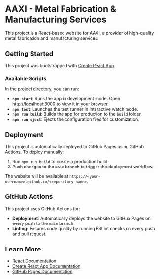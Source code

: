 # AAXI - Metal Fabrication & Manufacturing Services

This project is a React-based website for AAXI, a provider of high-quality metal fabrication and manufacturing services.

## Getting Started

This project was bootstrapped with [Create React App](https://github.com/facebook/create-react-app).

### Available Scripts

In the project directory, you can run:

- **`npm start`**: Runs the app in development mode. Open [http://localhost:3000](http://localhost:3000) to view it in your browser.
- **`npm test`**: Launches the test runner in interactive watch mode.
- **`npm run build`**: Builds the app for production to the `build` folder.
- **`npm run eject`**: Ejects the configuration files for customization.

## Deployment

This project is automatically deployed to GitHub Pages using GitHub Actions. To deploy manually:

1. Run `npm run build` to create a production build.
2. Push changes to the `main` branch to trigger the deployment workflow.

The website will be available at `https://<your-username>.github.io/<repository-name>`.

## GitHub Actions

This project uses GitHub Actions for:

- **Deployment**: Automatically deploys the website to GitHub Pages on every push to the `main` branch.
- **Linting**: Ensures code quality by running ESLint checks on every push and pull request.

## Learn More

- [React Documentation](https://reactjs.org/)
- [Create React App Documentation](https://facebook.github.io/create-react-app/docs/getting-started)
- [GitHub Pages Documentation](https://docs.github.com/en/pages)
